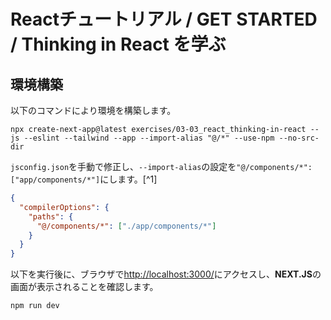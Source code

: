 # Reactチュートリアル / GET STARTED / Thinking in React を学ぶ

## 環境構築

以下のコマンドにより環境を構築します。

~~~shell
npx create-next-app@latest exercises/03-03_react_thinking-in-react --js --eslint --tailwind --app --import-alias "@/*" --use-npm --no-src-dir
~~~

`jsconfig.json`を手動で修正し、`--import-alias`の設定を`"@/components/*": ["app/components/*"]`にします。[^1]

~~~json
{
  "compilerOptions": {
    "paths": {
      "@/components/*": ["./app/components/*"]
    }
  }
}

~~~

以下を実行後に、ブラウザで[http://localhost:3000/](http://localhost:3000/)にアクセスし、**NEXT.JS**の画面が表示されることを確認します。

~~~shell
npm run dev
~~~
